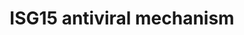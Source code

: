 ---
annotations:
- type: Pathway Ontology
  value: signaling pathway
- type: Pathway Ontology
  value: infectious disease pathway
authors:
- ReactomeTeam
- Anwesha
- Ryanmiller
- DeSl
description: Interferon-stimulated gene 15 (ISG15) is a member of the ubiquitin-like
  (Ubl) family. It is strongly induced upon exposure to type I Interferons (IFNs),
  viruses, bacterial LPS, and other stresses. Once released the mature ISG15 conjugates
  with an array of target proteins, a process termed ISGylation. ISGylation utilizes
  a mechanism similar to ubiquitination, requiring a three-step enzymatic cascade.
  UBE1L is the ISG15 E1 activating enzyme which specifically activates ISG15 at the
  expense of ATP. ISG15 is then transfered from E1 to the E2 conjugating enzyme UBCH8
  and then to the target protein with the aid of an ISG15 E3 ligase, such as HERC5
  and EFP. Hundreds of target proteins for ISGylation have been identified. Several
  proteins that are part of antiviral signaling pathways, such as RIG-I, MDA5, Mx1,
  PKR, filamin B, STAT1, IRF3 and JAK1, have been identified as targets for ISGylation.
  ISG15 also conjugates some viral proteins, inhibiting viral budding and release.
  ISGylation appears to act either by disrupting the activity of a target protein
  and/or by altering its localization within the cell.  View original pathway at [http://www.reactome.org/PathwayBrowser/#DIAGRAM=1169408
  Reactome].
last-edited: 2021-01-25
organisms:
- Homo sapiens
redirect_from:
- /index.php/Pathway:WP2672
- /instance/WP2672
schema-jsonld:
- '@context': https://schema.org/
  '@id': https://wikipathways.github.io/pathways/WP2672.html
  '@type': Dataset
  creator:
    '@type': Organization
    name: WikiPathways
  description: Interferon-stimulated gene 15 (ISG15) is a member of the ubiquitin-like
    (Ubl) family. It is strongly induced upon exposure to type I Interferons (IFNs),
    viruses, bacterial LPS, and other stresses. Once released the mature ISG15 conjugates
    with an array of target proteins, a process termed ISGylation. ISGylation utilizes
    a mechanism similar to ubiquitination, requiring a three-step enzymatic cascade.
    UBE1L is the ISG15 E1 activating enzyme which specifically activates ISG15 at
    the expense of ATP. ISG15 is then transfered from E1 to the E2 conjugating enzyme
    UBCH8 and then to the target protein with the aid of an ISG15 E3 ligase, such
    as HERC5 and EFP. Hundreds of target proteins for ISGylation have been identified.
    Several proteins that are part of antiviral signaling pathways, such as RIG-I,
    MDA5, Mx1, PKR, filamin B, STAT1, IRF3 and JAK1, have been identified as targets
    for ISGylation. ISG15 also conjugates some viral proteins, inhibiting viral budding
    and release. ISGylation appears to act either by disrupting the activity of a
    target protein and/or by altering its localization within the cell.  View original
    pathway at [http://www.reactome.org/PathwayBrowser/#DIAGRAM=1169408 Reactome].
  keywords:
  - ISG15:NEDD4
  - 'POM121 '
  - 'EIF4E2 '
  - 'mRNA '
  - 'TRIM25 '
  - p-IRF3 dimer:PIN1
  - polypeptide
  - homodimer:Importin
  - NS1 dimer
  - 'MAPK3 '
  - 'UBE2N '
  - ATP
  - 'NUP214 '
  - 'UBB(77-152) '
  - 'USP18 '
  - 'FLNB '
  - 'UBC(1-76) '
  - 'PPM1B '
  - PIN1
  - 'USP41 '
  - ligase
  - IRF3
  - ISG15 E3 ligases
  - 'UBC(533-608) '
  - NEDD4
  - conjugating enzymes
  - 'UBC(381-456) '
  - 'ARIH1 '
  - 'ISG15 '
  - 'RPS27A(1-76) '
  - ISGylated IRF3
  - 'NUPL2 '
  - 'IFIT1 '
  - E2 congugating
  - 'NUP205 '
  - ISG15
  - ISG15:UBCH8
  - 'HERC5 '
  - 'UBC(305-380) '
  - 'NUP54 '
  - 'EIF4E3 '
  - 'NUP88 '
  - 'NUP85 '
  - 'NUP62 '
  - 'NUP98-4 '
  - 'Mx GTPases '
  - 'UBC(77-152) '
  - 'NUP210 '
  - ISG15 targets
  - (NPC)
  - 'JAK1 '
  - ISG15:UBCH8:ISG15 E3
  - 'EIF4G1 '
  - 'POM121C '
  - 'NDC1 '
  - ISGylated NS1
  - 'NUP98-3 '
  - 'N-myristoyl GAG (P12493) protein '
  - Nuclear Pore Complex
  - ISG15:UBA7
  - 'SEH1L-1 '
  - UBA7
  - 'NEDD4 '
  - 'AAAS '
  - 'EIF4E '
  - 'NUP107 '
  - 'DDX58 '
  - 'RAE1 '
  - 'EIF4A2 '
  - PPM1B
  - FLNB
  - UBE2L6
  - 'NUP58-1 '
  - monoubiquitinated
  - 'UBE2E1 '
  - 'EIF4A3 '
  - N-myristoyl GAG
  - 'NS1 '
  - 'UBC(153-228) '
  - 'NUP35 '
  - 'NUP98-5 '
  - 'IRF3 '
  - 'RANBP2 '
  - 'EIF4G3 '
  - ISGylated E2
  - 'NUP93 '
  - 'UBB(153-228) '
  - 'UBE2L6 '
  - 'TPR '
  - 'UBC(609-684) '
  - 'UBA7 '
  - ISGylated 4EHP:mRNA
  - 'STAT1 '
  - 'SEC13 '
  - NS1
  - 'NUP155 '
  - PPi
  - 'NUP43 '
  - ISGylated 4EHP
  - 'NUP50 '
  - 'UBC(229-304) '
  - 'PIN1 '
  - EIF4F
  - ISGylated host
  - 'UBB(1-76) '
  - 'NUP188 '
  - 'UBA52(1-76) '
  - 'NUP160 '
  - EIF4E2
  - ISGylated PP2CB
  - unknown ligase
  - 'NUP133 '
  - enzymes
  - Importin
  - Ub
  - 'NUP37 '
  - 'PLCG1 '
  - ISGylated Filamin B
  - 'SEH1L-2 '
  - 'Importin alpha '
  - 'EIF4G2 '
  - 'KPNB1 '
  - 'NUP153 '
  - USP18-like proteins
  - 'NUP58-2 '
  - 'EIF4A1 '
  - 'p-5S,T404-IRF3 '
  - 'UBC(457-532) '
  - (P12493) protein
  - proteins
  - AMP
  - 'EIF2AK2 '
  - eIF4F:mRNA
  license: CC0
  name: ISG15 antiviral mechanism
seo: CreativeWork
title: ISG15 antiviral mechanism
wpid: WP2672
---